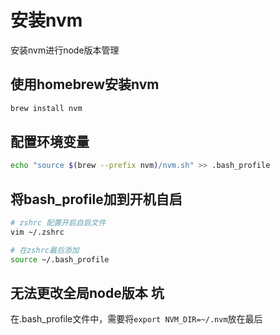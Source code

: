 # 安装nvm

安装nvm进行node版本管理

## 使用homebrew安装nvm

```zsh
brew install nvm
```

## 配置环境变量

```zsh
echo "source $(brew --prefix nvm)/nvm.sh" >> .bash_profile
```

## 将bash_profile加到开机自启

```zsh
# zshrc 配置开启自启文件
vim ~/.zshrc

# 在zshrc最后添加
source ~/.bash_profile
```

## 无法更改全局node版本 坑

在.bash_profile文件中，需要将`export NVM_DIR=~/.nvm`放在最后
